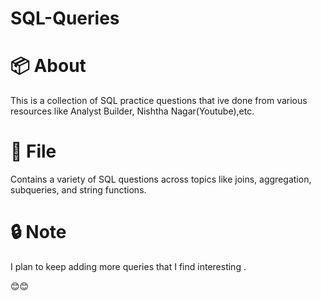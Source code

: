 # SQL-Queries


# 📦 About
This is a collection of SQL practice questions that ive done from various resources like Analyst Builder, Nishtha Nagar(Youtube),etc.  

# 📁 File  
Contains a variety of SQL questions across topics like joins, aggregation, subqueries, and string functions.   


# 🔒 Note  
I plan to keep adding more queries that I find interesting .  


😊😊  
